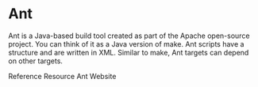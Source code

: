 # Ant

Ant is a Java-based build tool created as part of the Apache open-source project. You can think of it as a Java version of make. Ant scripts have a structure and are written in XML. Similar to make, Ant targets can depend on other targets.

<ResourceGroupTitle>Reference Resource</ResourceGroupTitle>
<BadgeLink colorScheme='blue' badgeText='Official Website' href='https://ant.apache.org/'>Ant Website</BadgeLink>
